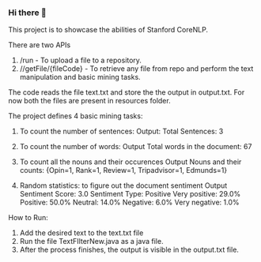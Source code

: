 ### Hi there 👋

This project is to showcase the abilities of Stanford CoreNLP.

There are two APIs
1. /run - To upload a file to a repository.
2. //getFile/{fileCode} - To retrieve any file from repo and perform the text manipulation and basic mining tasks.

The code reads the file text.txt and store the the output in output.txt. For now both the files are present in resources folder.

The project defines 4 basic mining tasks:
1. To count the number of sentences:
    Output:
      Total Sentences: 3
      
2. To count the number of words:
    Output
      Total words in the document: 67
      
3. To count all the nouns and their occurences
    Output
      Nouns and their counts: {Opin=1, Rank=1, Review=1, Tripadvisor=1, Edmunds=1}
      
4. Random statistics: to figure out the document sentiment
    Output
      Sentiment Score: 3.0
      Sentiment Type: Positive
      Very positive: 29.0%
      Positive: 50.0%
      Neutral: 14.0%
      Negative: 6.0%
      Very negative: 1.0%
      
How to Run:
1. Add the desired text to the text.txt file
2. Run the file TextFIlterNew.java as a java file.
3. After the process finishes, the output is visible in the output.txt file.
